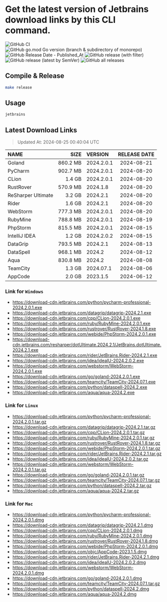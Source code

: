 # Get the latest version of Jetbrains download links by this CLI command.

![GitHub CI](https://github.com/designinlife/jetbrains/actions/workflows/ci.yml/badge.svg)
![GitHub go.mod Go version (branch & subdirectory of monorepo)](https://img.shields.io/github/go-mod/go-version/designinlife/jetbrains/master)
![GitHub Release Date - Published_At](https://img.shields.io/github/release-date/designinlife/jetbrains)
![GitHub release (with filter)](https://img.shields.io/github/v/release/designinlife/jetbrains)
![GitHub release (latest by SemVer)](https://img.shields.io/github/downloads/designinlife/jetbrains/v1.1.10/total)
![GitHub all releases](https://img.shields.io/github/downloads/designinlife/jetbrains/total)

## Compile & Release

```bash
make release
```

## Usage

```bash
jetbrains
```

## Latest Download Links

> Updated At: 2024-08-25 00:40:04 UTC

| NAME | SIZE | VERSION | RELEASE DATE |
| :-- | --: | :-- | :--: |
| Goland | 860.2 MB | 2024.2.0.1 | 2024-08-21 |
| PyCharm | 902.7 MB | 2024.2.0.1 | 2024-08-20 |
| CLion | 1.4 GB | 2024.2.0.1 | 2024-08-20 |
| RustRover | 570.9 MB | 2024.1.8 | 2024-08-20 |
| ReSharper Ultimate | 3.2 GB | 2024.2.1 | 2024-08-20 |
| Rider | 1.6 GB | 2024.2.1 | 2024-08-20 |
| WebStorm | 777.3 MB | 2024.2.0.1 | 2024-08-20 |
| RubyMine | 788.8 MB | 2024.2.0.1 | 2024-08-19 |
| PhpStorm | 815.5 MB | 2024.2.0.1 | 2024-08-15 |
| IntelliJ IDEA | 1.2 GB | 2024.2.0.2 | 2024-08-15 |
| DataGrip | 793.5 MB | 2024.2.1 | 2024-08-13 |
| DataSpell | 968.1 MB | 2024.2 | 2024-08-12 |
| Aqua | 830.8 MB | 2024.2 | 2024-08-08 |
| TeamCity | 1.3 GB | 2024.07.1 | 2024-08-06 |
| AppCode | 2.0 GB | 2023.1.5 | 2024-06-12 |

### Link for `Windows`

* <https://download-cdn.jetbrains.com/python/pycharm-professional-2024.2.0.1.exe>
* <https://download-cdn.jetbrains.com/datagrip/datagrip-2024.2.1.exe>
* <https://download-cdn.jetbrains.com/cpp/CLion-2024.2.0.1.exe>
* <https://download-cdn.jetbrains.com/ruby/RubyMine-2024.2.0.1.exe>
* <https://download-cdn.jetbrains.com/rustrover/RustRover-2024.1.8.exe>
* <https://download-cdn.jetbrains.com/webide/PhpStorm-2024.2.0.1.exe>
* <https://download-cdn.jetbrains.com/resharper/dotUltimate.2024.2.1/JetBrains.dotUltimate.2024.2.1.exe>
* <https://download-cdn.jetbrains.com/rider/JetBrains.Rider-2024.2.1.exe>
* <https://download-cdn.jetbrains.com/idea/ideaIU-2024.2.0.2.exe>
* <https://download-cdn.jetbrains.com/webstorm/WebStorm-2024.2.0.1.exe>
* <https://download-cdn.jetbrains.com/go/goland-2024.2.0.1.exe>
* <https://download-cdn.jetbrains.com/teamcity/TeamCity-2024.07.1.exe>
* <https://download-cdn.jetbrains.com/python/dataspell-2024.2.exe>
* <https://download-cdn.jetbrains.com/aqua/aqua-2024.2.exe>

### Link for `Linux`

* <https://download-cdn.jetbrains.com/python/pycharm-professional-2024.2.0.1.tar.gz>
* <https://download-cdn.jetbrains.com/datagrip/datagrip-2024.2.1.tar.gz>
* <https://download-cdn.jetbrains.com/cpp/CLion-2024.2.0.1.tar.gz>
* <https://download-cdn.jetbrains.com/ruby/RubyMine-2024.2.0.1.tar.gz>
* <https://download-cdn.jetbrains.com/rustrover/RustRover-2024.1.8.tar.gz>
* <https://download-cdn.jetbrains.com/webide/PhpStorm-2024.2.0.1.tar.gz>
* <https://download-cdn.jetbrains.com/rider/JetBrains.Rider-2024.2.1.tar.gz>
* <https://download-cdn.jetbrains.com/idea/ideaIU-2024.2.0.2.tar.gz>
* <https://download-cdn.jetbrains.com/webstorm/WebStorm-2024.2.0.1.tar.gz>
* <https://download-cdn.jetbrains.com/go/goland-2024.2.0.1.tar.gz>
* <https://download-cdn.jetbrains.com/teamcity/TeamCity-2024.07.1.tar.gz>
* <https://download-cdn.jetbrains.com/python/dataspell-2024.2.tar.gz>
* <https://download-cdn.jetbrains.com/aqua/aqua-2024.2.tar.gz>

### Link for `Mac`

* <https://download-cdn.jetbrains.com/python/pycharm-professional-2024.2.0.1.dmg>
* <https://download-cdn.jetbrains.com/datagrip/datagrip-2024.2.1.dmg>
* <https://download-cdn.jetbrains.com/cpp/CLion-2024.2.0.1.dmg>
* <https://download-cdn.jetbrains.com/ruby/RubyMine-2024.2.0.1.dmg>
* <https://download-cdn.jetbrains.com/rustrover/RustRover-2024.1.8.dmg>
* <https://download-cdn.jetbrains.com/webide/PhpStorm-2024.2.0.1.dmg>
* <https://download-cdn.jetbrains.com/objc/AppCode-2023.1.5.dmg>
* <https://download-cdn.jetbrains.com/rider/JetBrains.Rider-2024.2.1.dmg>
* <https://download-cdn.jetbrains.com/idea/ideaIU-2024.2.0.2.dmg>
* <https://download-cdn.jetbrains.com/webstorm/WebStorm-2024.2.0.1.dmg>
* <https://download-cdn.jetbrains.com/go/goland-2024.2.0.1.dmg>
* <https://download-cdn.jetbrains.com/teamcity/TeamCity-2024.07.1.tar.gz>
* <https://download-cdn.jetbrains.com/python/dataspell-2024.2.dmg>
* <https://download-cdn.jetbrains.com/aqua/aqua-2024.2.dmg>
